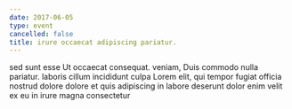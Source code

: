 ```yaml
---
date: 2017-06-05
type: event
cancelled: false
title: irure occaecat adipiscing pariatur.
---
```

sed sunt esse Ut occaecat consequat. veniam, Duis commodo nulla pariatur. laboris cillum incididunt culpa Lorem elit, qui tempor fugiat officia nostrud dolore dolore et quis adipiscing in labore deserunt dolor enim velit ex eu in irure magna consectetur